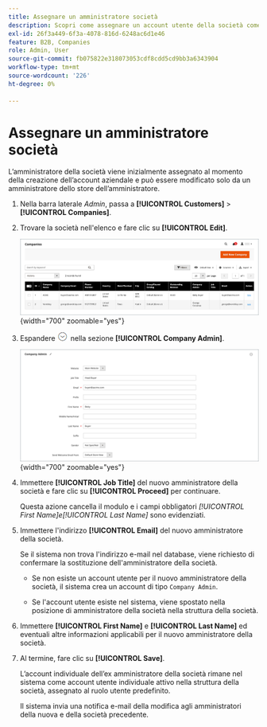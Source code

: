 ```yaml
---
title: Assegnare un amministratore società
description: Scopri come assegnare un account utente della società come amministratore della società designato per l’account aziendale.
exl-id: 26f3a449-6f3a-4078-816d-6248ac6d1e46
feature: B2B, Companies
role: Admin, User
source-git-commit: fb075822e318073053cdf8cdd5cd9bb3a6343904
workflow-type: tm+mt
source-wordcount: '226'
ht-degree: 0%

---
```


# Assegnare un amministratore società

L’amministratore della società viene inizialmente assegnato al momento della creazione dell’account aziendale e può essere modificato solo da un amministratore dello store dell’amministratore.

1. Nella barra laterale _Admin_, passa a **[!UICONTROL Customers]** > **[!UICONTROL Companies]**.

1. Trovare la società nell&#39;elenco e fare clic su **[!UICONTROL Edit]**.

   ![Aziende](./assets/companies-grid.png){width="700" zoomable="yes"}

1. Espandere ![Il selettore di espansione](../assets/icon-display-expand.png) nella sezione **[!UICONTROL Company Admin]**.

   ![Amministratore società](./assets/company-create-company-admin.png){width="700" zoomable="yes"}

1. Immettere **[!UICONTROL Job Title]** del nuovo amministratore della società e fare clic su **[!UICONTROL Proceed]** per continuare.

   Questa azione cancella il modulo e i campi obbligatori _[!UICONTROL First Name]_e_[!UICONTROL Last Name]_ sono evidenziati.

1. Immettere l&#39;indirizzo **[!UICONTROL Email]** del nuovo amministratore della società.

   Se il sistema non trova l&#39;indirizzo e-mail nel database, viene richiesto di confermare la sostituzione dell&#39;amministratore della società.

   - Se non esiste un account utente per il nuovo amministratore della società, il sistema crea un account di tipo `Company Admin`.

   - Se l&#39;account utente esiste nel sistema, viene spostato nella posizione di amministratore della società nella struttura della società.

1. Immettere **[!UICONTROL First Name]** e **[!UICONTROL Last Name]** ed eventuali altre informazioni applicabili per il nuovo amministratore della società.

1. Al termine, fare clic su **[!UICONTROL Save]**.

   L’account individuale dell’ex amministratore della società rimane nel sistema come account utente individuale attivo nella struttura della società, assegnato al ruolo utente predefinito.

   Il sistema invia una notifica e-mail della modifica agli amministratori della nuova e della società precedente.
